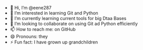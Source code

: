 - 👋 Hi, I’m @eene287
- 👀 I’m interested in learning Git and Python
- 🌱 I’m currently learning current tools for big Dtaa Bases
- 💞️ I’m looking to collaborate on using Git ad Python efficiently
- 📫 How to reach me: on GitHub
- 😄 Pronouns: they
- ⚡ Fun fact: I have grown up grandchildren

<!---
eene287/eene287 is a ✨git & python student practice ✨ repository which `README.md` (this file) appears on your GitHub profile.
You can click the Preview link to take a look at your changes.
--->
